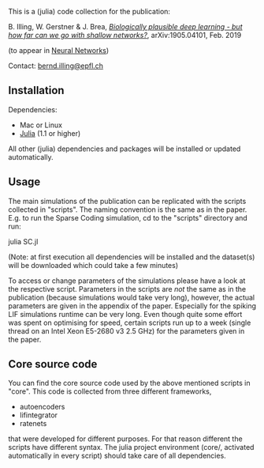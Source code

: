 This is a (julia) code collection for the publication:

B. Illing, W. Gerstner & J. Brea,
[*Biologically plausible deep learning - but how far can we go with shallow networks?*](https://arxiv.org/abs/1905.04101), arXiv:1905.04101, Feb. 2019

(to appear in [Neural Networks](https://www.journals.elsevier.com/neural-networks))

Contact:
[bernd.illing@epfl.ch](mailto:bernd.illing@epfl.ch)

## Installation

Dependencies:

* Mac or Linux
* [Julia](https://julialang.org) (1.1 or higher)

All other (julia) dependencies and packages will be installed or updated automatically.

## Usage

The main simulations of the publication can be replicated with the scripts collected in "scripts".
The naming convention is the same as in the paper. E.g. to run the Sparse Coding simulation, cd to the "scripts" directory and run:

julia SC.jl

(Note: at first execution all dependencies will be installed and the dataset(s) will be downloaded which could take a few minutes)

To access or change parameters of the simulations please have a look at the respective script.
Parameters in the scripts are *not* the same as in the publication (because simulations would take very long), however, the actual parameters are given in the appendix of the paper.
Especially for the spiking LIF simulations runtime can be very long.
Even though quite some effort was spent on optimising for speed, certain scripts run up to a week (single thread on an Intel Xeon E5-2680 v3 2.5 GHz) for the parameters given in the paper.

## Core source code

You can find the core source code used by the above mentioned scripts in "core". This code is collected from three different frameworks,

* autoencoders
* lifintegrator
* ratenets

that were developed for different purposes. For that reason different the scripts have different syntax.
The julia project environment (core/, activated automatically in every script) should take care of all dependencies.
